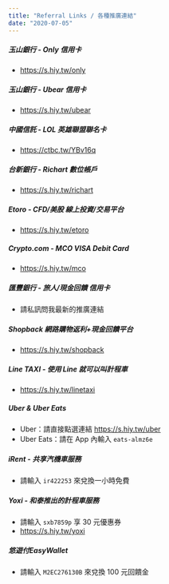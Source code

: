 ```yaml
---
title: "Referral Links / 各種推廣連結"
date: "2020-07-05"
---
```


##### 玉山銀行 - Only 信用卡

* https://s.hiy.tw/only

##### 玉山銀行 - Ubear 信用卡

* https://s.hiy.tw/ubear

##### 中國信託 - LOL 英雄聯盟聯名卡

* https://ctbc.tw/YBv16q

##### 台新銀行 - Richart 數位帳戶

* https://s.hiy.tw/richart

##### Etoro - CFD/美股 線上投資/交易平台

* https://s.hiy.tw/etoro

##### Crypto.com - MCO VISA Debit Card

* https://s.hiy.tw/mco

##### 匯豐銀行 - 旅人/現金回饋 信用卡

* 請私訊問我最新的推廣連結

##### Shopback 網路購物返利+現金回饋平台

* https://s.hiy.tw/shopback

##### Line TAXI - 使用 Line 就可以叫計程車

* https://s.hiy.tw/linetaxi

##### Uber & Uber Eats

* Uber：請直接點選連結 https://s.hiy.tw/uber
* Uber Eats：請在 App 內輸入 `eats-almz6e`
 

##### iRent - 共享汽機車服務

* 請輸入 `ir422253` 來兌換一小時免費


##### Yoxi - 和泰推出的計程車服務

* 請輸入 `sxb7859p` 享 30 元優惠券
* https://s.hiy.tw/yoxi


##### 悠遊付EasyWallet

* 請輸入 `M2EC276130B` 來兌換 100 元回饋金

 
